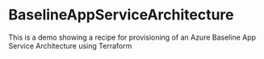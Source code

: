 # BaselineAppServiceArchitecture
This is a demo showing a recipe for provisioning of an Azure Baseline App Service Architecture using Terraform
